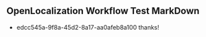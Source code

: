 ## OpenLocalization Workflow Test MarkDown
* edcc545a-9f8a-45d2-8a17-aa0afeb8a100 thanks!

<!--HONumber=Aug16_HO3-->


